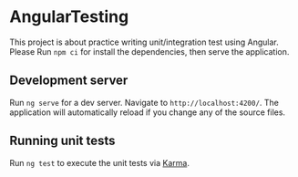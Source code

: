 # AngularTesting

This project is about practice writing unit/integration test using Angular.
Please Run `npm ci` for install the dependencies, then serve the application.

## Development server

Run `ng serve` for a dev server. Navigate to `http://localhost:4200/`. The application will automatically reload if you change any of the source files.


## Running unit tests

Run `ng test` to execute the unit tests via [Karma](https://karma-runner.github.io).

